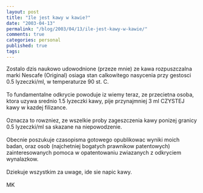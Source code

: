 ```yaml
---
layout: post
title: "Ile jest kawy w kawie?"
date: "2003-04-13"
permalink: "/blog/2003/04/13/ile-jest-kawy-w-kawie/"
comments: true
categories: personal
published: true
tags: 
---
```


Zostalo dzis naukowo udowodnione (przeze mnie) ze kawa rozpuszczalna marki Nescafe (Original) osiaga stan calkowitego nasycenia przy gestosci 0.5 lyzeczki/ml, w temperaturze 90 st. C.<br /><br />To fundamentalne odkrycie powoduje iz wiemy teraz, ze przecietna osoba, ktora uzywa srednio 1.5 lyzeczki kawy, pije przynajmniej 3 ml CZYSTEJ kawy w kazdej filizance.<br /><br />Oznacza to rowzniez, ze wszelkie proby zageszczenia kawy ponizej granicy 0.5 lyzeczki/ml sa skazane na niepowodzenie.<br /><br />Obecnie poszukuje czasopisma gotowego opublikowac wyniki moich badan, oraz osob (najchetniej bogatych prawnikow patentowych) zainteresowanych pomoca w opatentowaniu zwiazanych z odkryciem wynalazkow.<br /><br />Dziekuje wszystkim za uwage, ide sie napic kawy.<br /><br />MK